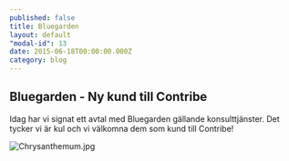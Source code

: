 ```yaml
---
published: false
title: Bluegarden
layout: default
"modal-id": 13
date: 2015-06-18T00:00:00.000Z
category: blog
---
```


## Bluegarden - Ny kund till Contribe

Idag har vi signat ett avtal med Bluegarden gällande konsulttjänster. Det tycker vi är kul och vi välkomna dem som kund till Contribe!

![Chrysanthemum.jpg]({{site.baseurl}}/_posts/Chrysanthemum.jpg)

